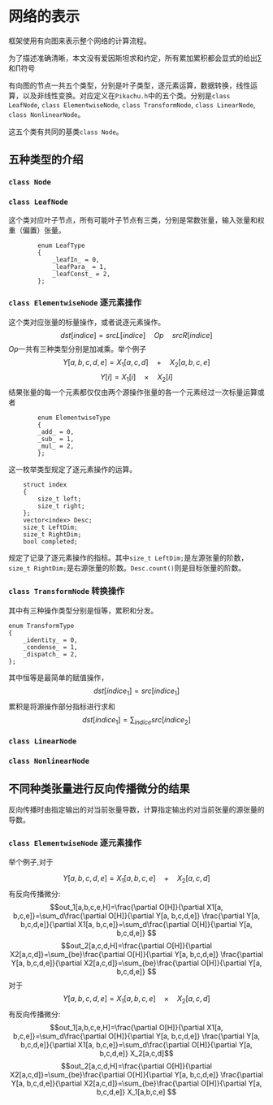 # 网络的表示

框架使用有向图来表示整个网络的计算流程。

为了描述准确清晰，本文没有爱因斯坦求和约定，所有累加累积都会显式的给出$\sum$和$\prod$符号

有向图的节点一共五个类型，分别是叶子类型，逐元素运算，数据转换，线性运算，以及非线性变换。对应定义在`Pikachu.h`中的五个类。分别是`class LeafNode`, `class ElementwiseNode`, `class TransformNode`, `class LinearNode`, `class NonlinearNode`。


这五个类有共同的基类`class Node`。
## 五种类型的介绍
### `class Node`

### `class LeafNode`
这个类对应叶子节点，所有可能叶子节点有三类，分别是常数张量，输入张量和权重（偏置）张量。
```
		enum LeafType
		{
			_leafIn_ = 0,
			_leafPara_ = 1,
			_leafConst_ = 2,
		};
```

### `class ElementwiseNode` 逐元素操作
这个类对应张量的标量操作，或者说逐元素操作。
$${dst}[{indice}] = {srcL}[{indice}]\quad Op\quad {srcR}[{indice}]$$
$Op$一共有三种类型分别是加减乘。举个例子
$$Y[a,b,c,d,e] = X_1[a,c,d]\quad + \quad X_2[a,b,c,e]$$
$$Y[i] = {X_1}[i]\quad \times \quad X_2[i]$$
结果张量的每一个元素都仅仅由两个源操作张量的各一个元素经过一次标量运算或者
```
		enum ElementwiseType
        {
	    _add_ = 0,
	    _sub_ = 1,
	    _mul_ = 2,
        };
```
这一枚举类型规定了逐元素操作的运算。

```
	struct index
	{
		size_t left;
		size_t right;
	};
	vector<index> Desc;
	size_t LeftDim;
	size_t RightDim;
	bool completed;
```
规定了记录了逐元素操作的指标。其中`size_t LeftDim;`是左源张量的阶数，`size_t RightDim;`是右源张量的阶数。`Desc.count()`则是目标张量的阶数。

### `class TransformNode` 转换操作

其中有三种操作类型分别是恒等，累积和分发。

```
enum TransformType
{
	_identity_ = 0,
	_condense_ = 1,
	_dispatch_ = 2,
};
```
其中恒等是最简单的赋值操作，
$${dst}[{indice}_1] = {src}[{indice}_1]$$
累积是将源操作部分指标进行求和
$${dst}[{indice}_1] = \sum_{indice}{src}[{indice}_2]$$
### `class LinearNode`

### `class NonlinearNode`

## 不同种类张量进行反向传播微分的结果

反向传播时由指定输出的对当前张量导数，计算指定输出的对当前张量的源张量的导数。

### `class ElementwiseNode` 逐元素操作

举个例子,对于

$$Y[a,b,c,d,e] = X_1[a,b,c,e]\quad + \quad X_2[a,c,d]$$
有反向传播微分:
$$out_1[a,b,c,e,H]=\frac{\partial O[H]}{\partial X1[a, b,c,e]}=\sum_d\frac{\partial O[H]}{\partial Y[a, b,c,d,e]} \frac{\partial Y[a, b,c,d,e]}{\partial X1[a, b,c,e]}=\sum_d\frac{\partial O[H]}{\partial Y[a, b,c,d,e]}  $$
$$out_2[a,c,d,H]=\frac{\partial O[H]}{\partial X2[a,c,d]}=\sum_{be}\frac{\partial O[H]}{\partial Y[a, b,c,d,e]} \frac{\partial Y[a, b,c,d,e]}{\partial X2[a,c,d]}=\sum_{be}\frac{\partial O[H]}{\partial Y[a, b,c,d,e]}  $$
对于
$$Y[a,b,c,d,e] = X_1[a,b,c,e]\quad \times \quad X_2[a,c,d]$$
有反向传播微分:
$$out_1[a,b,c,e,H]=\frac{\partial O[H]}{\partial X1[a, b,c,e]}=\sum_d\frac{\partial O[H]}{\partial Y[a, b,c,d,e]} \frac{\partial Y[a, b,c,d,e]}{\partial X1[a, b,c,e]}=\sum_d\frac{\partial O[H]}{\partial Y[a, b,c,d,e]} X_2[a,c,d]$$
$$out_2[a,c,d,H]=\frac{\partial O[H]}{\partial X2[a,c,d]}=\sum_{be}\frac{\partial O[H]}{\partial Y[a, b,c,d,e]} \frac{\partial Y[a, b,c,d,e]}{\partial X2[a,c,d]}=\sum_{be}\frac{\partial O[H]}{\partial Y[a, b,c,d,e]} X_1[a,b,c,e] $$












